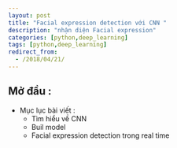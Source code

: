 ```yaml
---
layout: post
title: "Facial expression detection với CNN "
description: "nhận diện Facial expression"
categories: [python,deep_learning]
tags: [python,deep_learning]
redirect_from:
  - /2018/04/21/
---
```

## Mở đầu :

* Mục lục bài viết :
  * Tìm hiểu về CNN
  * Buil model
  * Facial expression detection trong real time
